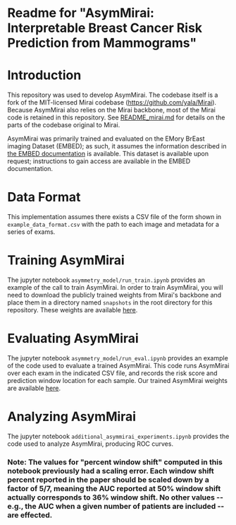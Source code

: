 # Readme for "AsymMirai: Interpretable Breast Cancer Risk Prediction from Mammograms"

# Introduction
This repository was used to develop AsymMirai.
The codebase itself is a fork of the MIT-licensed Mirai codebase (https://github.com/yala/Mirai).
Because AsymMirai also relies on the Mirai backbone, most of the Mirai code is retained in this repository.
See [README_mirai.md](./README_mirai.md) for details on the parts of the codebase original to Mirai.

AsymMirai was primarily trained and evaluated on the EMory BrEast imaging Dataset (EMBED); as such, it assumes the information described in [the EMBED documentation](https://github.com/Emory-HITI/EMBED_Open_Data) is available.
This dataset is available upon request; instructions to gain access are available in the EMBED documentation.

# Data Format
This implementation assumes there exists a CSV file of the form shown in `example_data_format.csv` with the path to each image and metadata for a series of exams.

# Training AsymMirai
The jupyter notebook `asymmetry_model/run_train.ipynb` provides an example of the call to train AsymMirai. In order to train AsymMirai, you will need to download the publicly trained weights from Mirai's backbone and place them in a directory named `snapshots` in the root directory for this repository. These weights are available [here](https://duke.box.com/s/g21ak9kfneudotokp9nmlp07r1bsdki7).

# Evaluating AsymMirai
The jupyter notebook `asymmetry_model/run_eval.ipynb` provides an example of the code used to evaluate a trained AsymMirai. This code runs AsymMirai over each exam in the indicated CSV file, and records the risk score and prediction window location for each sample. Our trained AsymMirai weights are available [here](https://duke.app.box.com/file/1663840139907?s=v89sr0gskmzrw8cm6irtvsyrmtrnah9u).

# Analyzing AsymMirai
The jupyter notebook `additional_asymmirai_experiments.ipynb` provides the code used to analyze AsymMirai, producing ROC curves.
### Note: The values for "percent window shift" computed in this notebook previously had a scaling error. Each window shift percent reported in the paper should be scaled down by a factor of 5/7, meaning the AUC reported at 50% window shift actually corresponds to 36% window shift. No other values -- e.g., the AUC when a given number of patients are included -- are effected.

